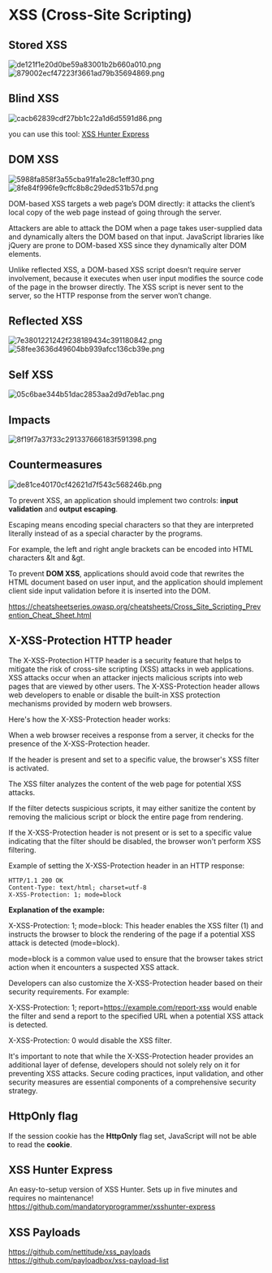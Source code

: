# XSS (Cross-Site Scripting)

## Stored XSS

![de121f1e20d0be59a83001b2b660a010.png](../../_resources/de121f1e20d0be59a83001b2b660a010.png)
![879002ecf47223f3661ad79b35694869.png](../../_resources/879002ecf47223f3661ad79b35694869.png)

## Blind XSS

![cacb62839cdf27bb1c22a1d6d5591d86.png](../../_resources/cacb62839cdf27bb1c22a1d6d5591d86.png)

you can use this tool: [XSS Hunter Express](https://github.com/mandatoryprogrammer/xsshunter-express)

## DOM XSS

![5988fa858f3a55cba91fa1e28c1eff30.png](../../_resources/5988fa858f3a55cba91fa1e28c1eff30.png)
![8fe84f996fe9cffc8b8c29ded531b57d.png](../../_resources/8fe84f996fe9cffc8b8c29ded531b57d.png)

DOM-based XSS targets a web page’s DOM directly: it attacks the client’s local copy of the web page instead of going through the server.

Attackers are able to attack the DOM when a page takes user-supplied data and dynamically alters the DOM based on that input. JavaScript libraries like jQuery are prone to DOM-based XSS since they dynamically alter DOM elements.

Unlike reflected XSS, a DOM-based XSS script doesn’t
require server involvement, because it executes when user input modifies the source code of the page in the browser directly. The XSS script is never sent to the server, so the HTTP response from the server won’t change.

## Reflected XSS

![7e3801221242f238189434c391180842.png](../../_resources/7e3801221242f238189434c391180842.png)
![58fee3636d49604bb939afcc136cb39e.png](../../_resources/58fee3636d49604bb939afcc136cb39e.png)

## Self XSS

![05c6bae344b51dac2853aa2d9d7eb1ac.png](../../_resources/05c6bae344b51dac2853aa2d9d7eb1ac.png)

## Impacts

![8f19f7a37f33c291337666183f591398.png](../../_resources/8f19f7a37f33c291337666183f591398.png)

## Countermeasures

![de81ce40170cf42621d7f543c568246b.png](../../_resources/de81ce40170cf42621d7f543c568246b.png)

To prevent XSS, an application should implement two controls: **input validation** and **output escaping**.

Escaping means encoding special characters so that
they are interpreted literally instead of as a special character by the programs.

For example, the left and right angle brackets can be encoded into HTML characters &lt and &gt.

To prevent **DOM XSS**, applications should avoid code that rewrites the HTML document based on user input, and the application should implement client side input validation before it is inserted into the DOM.

https://cheatsheetseries.owasp.org/cheatsheets/Cross_Site_Scripting_Prevention_Cheat_Sheet.html

## X-XSS-Protection HTTP header

The X-XSS-Protection HTTP header is a security feature that helps to mitigate the risk of cross-site scripting (XSS) attacks in web applications. XSS attacks occur when an attacker injects malicious scripts into web pages that are viewed by other users. The X-XSS-Protection header allows web developers to enable or disable the built-in XSS protection mechanisms provided by modern web browsers.

Here's how the X-XSS-Protection header works:

When a web browser receives a response from a server, it checks for the presence of the X-XSS-Protection header.

If the header is present and set to a specific value, the browser's XSS filter is activated.

The XSS filter analyzes the content of the web page for potential XSS attacks.

If the filter detects suspicious scripts, it may either sanitize the content by removing the malicious script or block the entire page from rendering.

If the X-XSS-Protection header is not present or is set to a specific value indicating that the filter should be disabled, the browser won't perform XSS filtering.

Example of setting the X-XSS-Protection header in an HTTP response:

```
HTTP/1.1 200 OK
Content-Type: text/html; charset=utf-8
X-XSS-Protection: 1; mode=block
```

**Explanation of the example:**

X-XSS-Protection: 1; mode=block: This header enables the XSS filter (1) and instructs the browser to block the rendering of the page if a potential XSS attack is detected (mode=block).

mode=block is a common value used to ensure that the browser takes strict action when it encounters a suspected XSS attack.

Developers can also customize the X-XSS-Protection header based on their security requirements. For example:

X-XSS-Protection: 1; report=<https://example.com/report-xss> would enable the filter and send a report to the specified URL when a potential XSS attack is detected.

X-XSS-Protection: 0 would disable the XSS filter.

It's important to note that while the X-XSS-Protection header provides an additional layer of defense, developers should not solely rely on it for preventing XSS attacks. Secure coding practices, input validation, and other security measures are essential components of a comprehensive security strategy.

## HttpOnly flag

If the session cookie has the **HttpOnly** flag set, JavaScript will not be able to read the **cookie**.

## XSS Hunter Express

An easy-to-setup version of XSS Hunter. Sets up in five minutes and requires no maintenance!
https://github.com/mandatoryprogrammer/xsshunter-express

## XSS Payloads
https://github.com/nettitude/xss_payloads
https://github.com/payloadbox/xss-payload-list